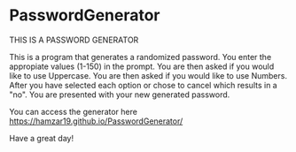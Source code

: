 # PasswordGenerator

THIS IS A PASSWORD GENERATOR

This is a program that generates a randomized password.
You enter the appropiate values (1-150) in the prompt.
You are then asked if you would like to use Uppercase.
You are then asked if you would like to use Numbers.
After you have selected each option or chose to cancel which results in a "no".
You are presented with your new generated password.

You can access the generator here https://hamzar19.github.io/PasswordGenerator/



Have a great day!